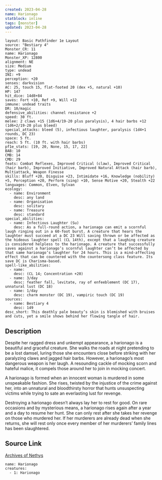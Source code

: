 ```yaml
---
created: 2023-04-28
name: Harionago
statblock: inline
tags: [monster]
updated: 2023-04-28
---
```

```statblock
layout: Basic Pathfinder 1e Layout
source: "Bestiary 4"
Monster_CR: 11
name: Harionago
Monster_XP: 12800
alignment: NE
size: Medium
type: undead
INI: +9
perception: +20
senses: darkvision
AC: 25, touch 15, flat-footed 20 (dex +5, natural +10)
HP: 147
hit_dice: 14d8+84
saves: Fort +10, Ref +9, Will +12
immune: undead traits
DR: 10/magic
defensive_abilities: channel resistance +2
speed: 30 ft.
melee: 2 claws +15 (1d6+4/19-20 plus paralysis), 4 hair barbs +12 (1d6+2/19-20 plus bleed)
special_attacks: bleed (5), infectious laughter, paralysis (1d4+1 rounds, DC 23)
space: 5 ft.
reach: 5 ft. (10 ft. with hair barbs)
pf1e_stats: [19, 20, None, 15, 17, 22]
BAB: 10
CMB: 14
CMD: 29
feats: Combat Reflexes, Improved Critical (claw), Improved Critical (hair barb), Improved Initiative, Improved Natural Attack (hair barb), Multiattack, Weapon Finesse
skills: Bluff +20, Disguise +23, Intimidate +16, Knowledge (nobility) +5, Perception +20, Perform (sing) +10, Sense Motive +20, Stealth +22
languages: Common, Elven, Sylvan
ecology:
  - name: Environment
    desc: any land
  - name: Organisation
    desc: solitary
  - name: Treasure
    desc: standard
special_abilities:
  - name: Infectious Laughter (Su)
    desc: As a full-round action, a harionago can emit a scornful laugh ringing out in a 60-foot burst. A creature that hears the laughter must succeed at a DC 23 Will saving thrown or be affected as the hideous laughter spell (CL 14th), except that a laughing creature is considered helpless to the harionago. A creature that successfully saves against a harionago’s scornful laughter can’t be affected by that same harionago’s laughter for 24 hours. This is a mind-affecting effect that can be countered with the countersong class feature. Its save DC is Charisma-based.
spell-like_abilities:
  - name:
    desc: (CL 14; Concentration +20)
  - name: 3/day
    desc: feather fall, levitate, ray of enfeeblement (DC 17), unnatural lust (DC 18)
  - name: 1/day
    desc: charm monster (DC 19), vampiric touch (DC 19)
sources:
  - name: Bestiary 4
    desc: 149
desc_short: This deathly pale beauty’s skin is blemished with bruises and cuts, yet a smile shows behind her flowing tangle of hair.
```
## Description
Despite her ragged dress and unkempt appearance, a harionago is a beautiful and graceful creature. She walks the roads at night pretending to be a lost damsel, luring those she encounters close before striking with her paralyzing claws and jagged hair barbs. However, a harionago’s most dangerous weapon is her laugh. A resounding cackle of mocking scorn and hateful malice, it compels those around her to join in mocking concert.

A harionago is formed when an innocent woman is murdered in some unspeakable fashion. She rises, twisted by the injustice of the crime against her, into an unnatural and bloodthirsty horror that hunts unsuspecting victims while trying to sate an everlasting lust for revenge.

Destroying a harionago doesn’t always lay her to rest for good. On rare occasions and by mysterious means, a harionago rises again after a year and a day to resume her hunt. She can only rest after she takes her revenge on those who murdered her. If her murderers are already dead when she returns, she will rest only once every member of her murderers’ family lines has been slaughtered.
## Source Link
[Archives of Nethys](https://aonprd.com/MonsterDisplay.aspx?ItemName=Harionago)
```encounter-table
name: Harionago
creatures:
  - 1: Harionago
```
